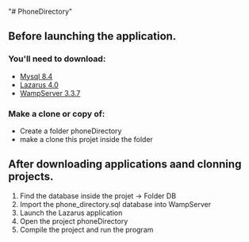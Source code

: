 "# PhoneDirectory" 

## Before launching the application.

### You'll need to download:
* [Mysql 8.4](https://dev.mysql.com/downloads/installer/)
* [Lazarus 4.0](https://www.lazarus-ide.org/index.php?page=downloads)
* [WampServer 3.3.7](https://www.wampserver.com/)

### Make a clone or copy of:
- Create a folder phoneDirectory
- make a clone this projet inside the folder

## After downloading applications aand clonning projects.

1. Find the database inside the projet -> Folder DB
2. Import the phone_directory.sql database into WampServer
3. Launch the Lazarus application
4. Open the project phoneDirectory
5. Compile the project and run the program
